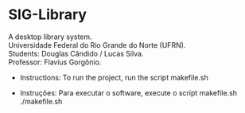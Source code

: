 # SIG-Library
A desktop library system. <br />
Universidade Federal do Rio Grande do Norte (UFRN). <br />
Students: Douglas Cândido / Lucas Silva. <br />
Professor: Flavius Gorgônio. <br />

* Instructions: 
To run the project, run the script makefile.sh <br />

* Instruções: 
Para executar o software, execute o script makefile.sh <br />
./makefile.sh <br />



